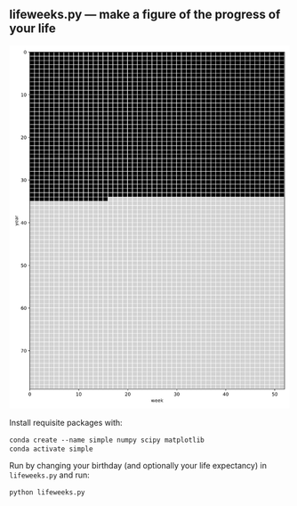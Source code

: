 ## lifeweeks.py — make a figure of the progress of your life

![a life in weeks](life.png)

Install requisite packages with:

    conda create --name simple numpy scipy matplotlib
    conda activate simple

Run by changing your birthday (and optionally your life expectancy) in `lifeweeks.py` and run:

    python lifeweeks.py



